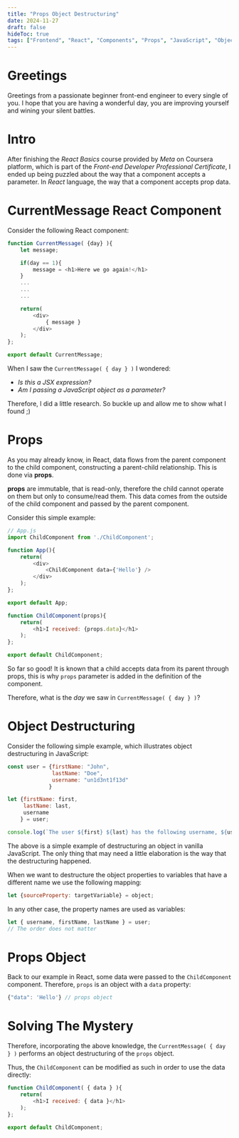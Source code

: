 ```yaml
---
title: "Props Object Destructuring"
date: 2024-11-27
draft: false
hideToc: true
tags: ["Frontend", "React", "Components", "Props", "JavaScript", "Object", "Destructuring"]
---
```


# Greetings

Greetings from a passionate beginner front-end engineer to every single of you. I hope that you are having a wonderful day, you are improving yourself and wining your silent battles.

# Intro
After finishing the *React Basics* course provided by *Meta* on Coursera platform, which is part of the *Front-end Developer Professional Certificate*, I ended up being puzzled about the way that a component accepts a parameter. In *React* language, the way that a component accepts prop data.

# CurrentMessage React Component
Consider the following React component:
```JavaScript
function CurrentMessage( {day} ){
    let message;

    if(day == 1){
        message = <h1>Here we go again!</h1>
    }
    ...
    ...
    ...

    return(
        <div>
            { message }
        </div>
    );
};

export default CurrentMessage;
```

When I saw the `CurrentMessage( { day } )` I wondered:
- *Is this a JSX expression?*
- *Am I passing a JavaScript object as a parameter?*

Therefore, I did a little research.
So buckle up and allow me to show what I found ;)

# Props
As you may already know, in React, data flows from the parent component to the child component, constructing a parent-child relationship. This is done via **props**.

**props** are immutable, that is read-only, therefore the child cannot operate on them but only to consume/read them. This data comes from the outside of the child component and passed by the parent component.

Consider this simple example:
```JavaScript
// App.js
import ChildComponent from './ChildComponent';

function App(){
    return(
        <div>
            <ChildComponent data={'Hello'} />
        </div>
    );
};

export default App;
```
```JavaScript
function ChildComponent(props){
    return(
        <h1>I received: {props.data}</h1>
    );
};

export default ChildComponent;
```

So far so good! It is known that a child accepts data from its parent through props, this is why `props` parameter is added in the definition of the component.

Therefore, what is the *day* we saw in `CurrentMessage( { day } )`?

# Object Destructuring
Consider the following simple example, which illustrates object destructuring in JavaScript:
```JavaScript
const user = {firstName: "John",
              lastName: "Doe",
              username: "un1d3nt1f13d"
             }

let {firstName: first,
     lastName: last,
     username
    } = user;

console.log(`The user ${first} ${last} has the following username, ${username}`);
```

The above is a simple example of destructuring an object in vanilla JavaScript. The only thing that may need a little elaboration is the way that the destructuring happened.

When we want to destructure the object properties to variables that have a different name we use the following mapping:
```JavaScript
let {sourceProperty: targetVariable} = object;
```

In any other case, the property names are used as variables:
```JavaScript
let { username, firstName, lastName } = user;
// The order does not matter
```

# Props Object
Back to our example in React, some data were passed to the `ChildComponent` component. Therefore, `props` is an object with a `data` property:
```JavaScript
{"data": 'Hello'} // props object
```
# Solving The Mystery
Therefore, incorporating the above knowledge, the `CurrentMessage( { day } )` performs an object destructuring of the `props` object.

Thus, the `ChildComponent` can be modified as such in order to use the data directly:
```JavaScript
function ChildComponent( { data } ){
    return(
        <h1>I received: { data }</h1>
    );
};

export default ChildComponent;
```